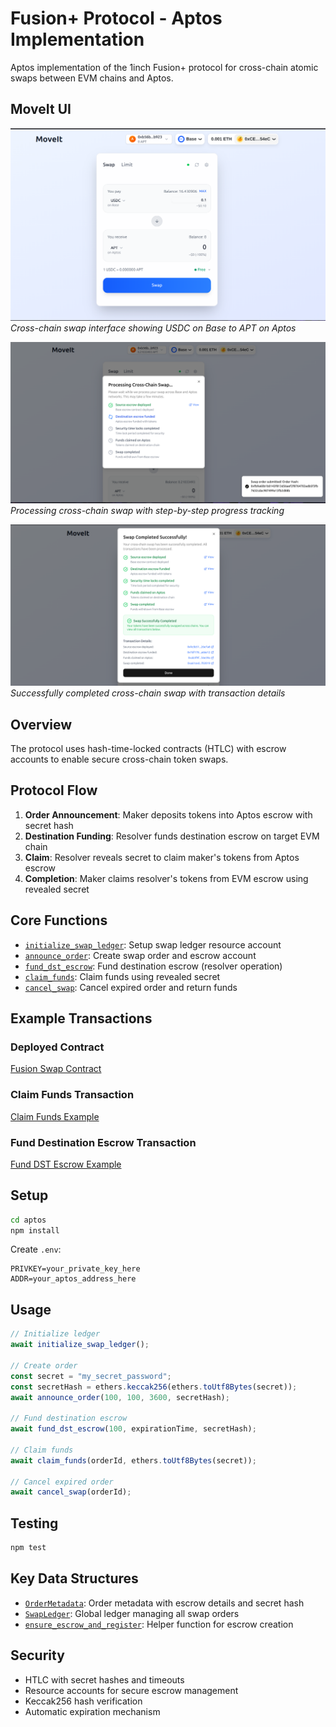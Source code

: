 # Fusion+ Protocol - Aptos Implementation

Aptos implementation of the 1inch Fusion+ protocol for cross-chain atomic swaps between EVM chains and Aptos.

## MoveIt UI

![MoveIt Swap Interface](docs/ui.png)
*Cross-chain swap interface showing USDC on Base to APT on Aptos*

![Swap Processing](docs/swap.png)
*Processing cross-chain swap with step-by-step progress tracking*

![Swap Success](docs/success.png)
*Successfully completed cross-chain swap with transaction details*

## Overview

The protocol uses hash-time-locked contracts (HTLC) with escrow accounts to enable secure cross-chain token swaps.

## Protocol Flow

1. **Order Announcement**: Maker deposits tokens into Aptos escrow with secret hash
2. **Destination Funding**: Resolver funds destination escrow on target EVM chain
3. **Claim**: Resolver reveals secret to claim maker's tokens from Aptos escrow
4. **Completion**: Maker claims resolver's tokens from EVM escrow using revealed secret

## Core Functions

- [`initialize_swap_ledger`](sources/fusion_swap.move#L67-L80): Setup swap ledger resource account
- [`announce_order`](sources/fusion_swap.move#L82-L140): Create swap order and escrow account
- [`fund_dst_escrow`](sources/fusion_swap.move#L142-L185): Fund destination escrow (resolver operation)
- [`claim_funds`](sources/fusion_swap.move#L188-L230): Claim funds using revealed secret
- [`cancel_swap`](sources/fusion_swap.move#L232-L270): Cancel expired order and return funds

## Example Transactions

### Deployed Contract
[Fusion Swap Contract](https://explorer.aptoslabs.com/account/0xb56bbecb1105320f538c98931eb637eb216e977bc4c6b83504c43663f4e6b923/modules/code/fusion_swap?network=mainnet)

### Claim Funds Transaction
[Claim Funds Example](https://explorer.aptoslabs.com/txn/0xd919b7d7856dbf1aa3a60e295845018ca072426e3a4f04458cc4385d57e57de4/userTxnOverview?network=mainnet)

### Fund Destination Escrow Transaction
[Fund DST Escrow Example](https://explorer.aptoslabs.com/txn/0xa0d7e09f4f5f4746feb6343646d4e10b551d95ed973b5b216af9f0efa512cad2/balanceChange?network=mainnet)

## Setup

```bash
cd aptos
npm install
```

Create `.env`:
```env
PRIVKEY=your_private_key_here
ADDR=your_aptos_address_here
```

## Usage

```typescript
// Initialize ledger
await initialize_swap_ledger();

// Create order
const secret = "my_secret_password";
const secretHash = ethers.keccak256(ethers.toUtf8Bytes(secret));
await announce_order(100, 100, 3600, secretHash);

// Fund destination escrow
await fund_dst_escrow(100, expirationTime, secretHash);

// Claim funds
await claim_funds(orderId, ethers.toUtf8Bytes(secret));

// Cancel expired order
await cancel_swap(orderId);
```

## Testing

```bash
npm test
```

## Key Data Structures

- [`OrderMetadata`](sources/fusion_swap.move#L35-L48): Order metadata with escrow details and secret hash
- [`SwapLedger`](sources/fusion_swap.move#L51-L55): Global ledger managing all swap orders
- [`ensure_escrow_and_register`](sources/fusion_swap.move#L300-L315): Helper function for escrow creation

## Security

- HTLC with secret hashes and timeouts
- Resource accounts for secure escrow management
- Keccak256 hash verification
- Automatic expiration mechanism